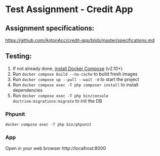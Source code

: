 # Test Assignment - Credit App

## Assignment specifications:

https://github.com/AntonAcc/credit-app/blob/master/specifications.md

## Testing:

1. If not already done, [install Docker Compose](https://docs.docker.com/compose/install/) (v2.10+)
2. Run `docker compose build --no-cache` to build fresh images
3. Run `docker compose up --pull --wait -d` to start the project 
4. Run `docker compose exec -T php composer install` to install dependencies 
5. Run `docker compose exec -T php bin/console doctrine:migrations:migrate` to init the DB

### Phpunit

```
docker compose exec -T php bin/phpunit 
```

### App

Open in your web browser http://localhost:8000
